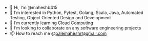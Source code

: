 - 👋 Hi, I’m @maheshb415
- 👀 I’m interested in Python, Pytest, Golang, Scala, Java, Automated Testing, Object Oriented Design and Development
- 🌱 I’m currently learning Cloud Computing
- 💞️ I’m looking to collaborate on any software engineering projects
- 📫 How to reach me @balemaheshr@gmail.com

<!---
maheshb415/maheshb415 is a ✨ special ✨ repository because its `README.md` (this file) appears on your GitHub profile.
You can click the Preview link to take a look at your changes.
--->
